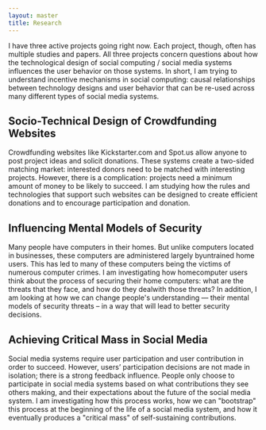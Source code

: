 ```yaml
---
layout: master
title: Research
---
```


I have three active projects going right now.  Each project, though, often has
multiple studies and papers.   All three projects concern questions about how
the technological design of social computing / social media systems influences
the user behavior on those systems.  In short, I am trying to understand
incentive mechanisms in social computing: causal relationships between
technology designs and user behavior that can be re-used across many different
types of social media systems.

Socio-Technical Design of Crowdfunding Websites
-----------------------------------------------
Crowdfunding websites like Kickstarter.com and Spot.us allow anyone to post
project ideas and solicit donations. These systems create a two-sided matching
market: interested donors need to be matched with interesting projects.
However, there is a complication: projects need a minimum amount of money to be
likely to succeed.  I am studying how the rules and technologies that support
such websites can be designed to create efficient donations and to encourage
participation and donation. 

Influencing Mental Models of Security
-------------------------------------
Many people have computers in their homes. But unlike computers located in
businesses, these computers are administered largely byuntrained home users.
This has led to many of these computers being the victims of numerous computer
crimes. I am investigating how homecomputer users think about the process of
securing their home computers: what are the threats that they face, and how do
they dealwith those threats?  In addition, I am looking at how we can change
people's understanding — their mental models of security threats – in a way that
will lead to better security decisions. 

Achieving Critical Mass in Social Media
--------------------------------------------------------------

Social media systems require user participation and user contribution in order
to succeed.  However, users’ participation decisions are not made in isolation;
there is a strong feedback influence.  People only choose to participate in
social media systems based on what contributions they see others making, and
their expectations about the future of the social media system.  I am
investigating how this process works, how we can "bootstrap" this process at the
beginning of the life of a social media system, and how it eventually produces a
"critical mass" of self-sustaining contributions.
